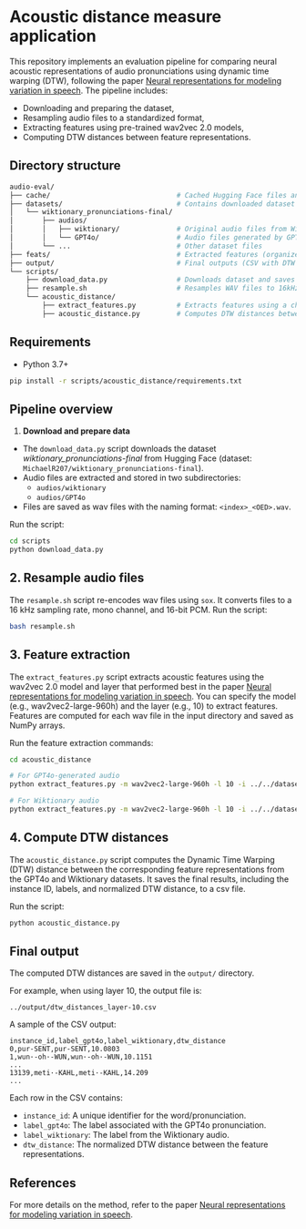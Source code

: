 # Acoustic distance measure application

This repository implements an evaluation pipeline for comparing neural acoustic representations of audio pronunciations using dynamic time warping (DTW), following the paper [Neural representations for modeling variation in speech](https://www.sciencedirect.com/science/article/pii/S0095447022000122#s0100). The pipeline includes:
- Downloading and preparing the dataset,
- Resampling audio files to a standardized format,
- Extracting features using pre-trained wav2vec 2.0 models,
- Computing DTW distances between feature representations.


## Directory structure

```bash
audio-eval/
├── cache/                               # Cached Hugging Face files and models
├── datasets/                            # Contains downloaded dataset (wiktionary_pronunciations-final)
│   └── wiktionary_pronunciations-final/
│       ├── audios/
│       │   ├── wiktionary/              # Original audio files from Wiktionary
│       │   └── GPT4o/                   # Audio files generated by GPT4o
│       └── ...                          # Other dataset files
├── feats/                               # Extracted features (organized per model and speaker)
├── output/                              # Final outputs (CSV with DTW distances)
└── scripts/
    ├── download_data.py                 # Downloads dataset and saves audio files locally
    ├── resample.sh                      # Resamples WAV files to 16kHz, mono, 16-bit using sox
    └── acoustic_distance/
        ├── extract_features.py          # Extracts features using a chosen wav2vec 2.0 model and layer
        ├── acoustic_distance.py         # Computes DTW distances between feature sets
```

## Requirements

- Python 3.7+

```bash
pip install -r scripts/acoustic_distance/requirements.txt
```

## Pipeline overview

1. **Download and prepare data**

- The `download_data.py` script downloads the dataset *wiktionary_pronunciations-final* from Hugging Face (dataset: `MichaelR207/wiktionary_pronunciations-final`).
- Audio files are extracted and stored in two subdirectories:
    - `audios/wiktionary`
    - `audios/GPT4o`
- Files are saved as wav files with the naming format: `<index>_<OED>.wav`.

Run the script:
```bash
cd scripts
python download_data.py
```

## 2. Resample audio files
The `resample.sh` script re-encodes wav files using `sox`. It converts files to a 16 kHz sampling rate, mono channel, and 16-bit PCM.
Run the script:
```bash
bash resample.sh
```

## 3. Feature extraction
The `extract_features.py` script extracts acoustic features using the wav2vec 2.0 model and layer that performed best in the paper [Neural representations for modeling variation in speech](https://www.sciencedirect.com/science/article/pii/S0095447022000122#s0100). You can specify the model (e.g., wav2vec2-large-960h) and the layer (e.g., 10) to extract features. Features are computed for each wav file in the input directory and saved as NumPy arrays.

Run the feature extraction commands:
```bash
cd acoustic_distance

# For GPT4o-generated audio
python extract_features.py -m wav2vec2-large-960h -l 10 -i ../../datasets/wiktionary_pronunciations-final/audios/GPT4o -o ../../feats/wiktionary_pronunciations-final/GPT4o/{model}/{speaker}

# For Wiktionary audio
python extract_features.py -m wav2vec2-large-960h -l 10 -i ../../datasets/wiktionary_pronunciations-final/audios/wiktionary -o ../../feats/wiktionary_pronunciations-final/wiktionary/{model}/{speaker}
```

## 4. Compute DTW distances
The `acoustic_distance.py` script computes the Dynamic Time Warping (DTW) distance between the corresponding feature representations from the GPT4o and Wiktionary datasets. It saves the final results, including the instance ID, labels, and normalized DTW distance, to a csv file.

Run the script:
```bash
python acoustic_distance.py
```

## Final output
The computed DTW distances are saved in the `output/` directory.

For example, when using layer 10, the output file is:
```
../output/dtw_distances_layer-10.csv
```

A sample of the CSV output:
```
instance_id,label_gpt4o,label_wiktionary,dtw_distance
0,pur-SENT,pur-SENT,10.0803
1,wun·-oh·-WUN,wun·-oh·-WUN,10.1151
...
13139,meti·-KAHL,meti·-KAHL,14.209
...
```

Each row in the CSV contains:
- `instance_id`: A unique identifier for the word/pronunciation.
- `label_gpt4o`: The label associated with the GPT4o pronunciation.
- `label_wiktionary`: The label from the Wiktionary audio.
- `dtw_distance`: The normalized DTW distance between the feature representations.

## References
For more details on the method, refer to the paper [Neural representations for modeling variation in speech](https://www.sciencedirect.com/science/article/pii/S0095447022000122#s0100).

